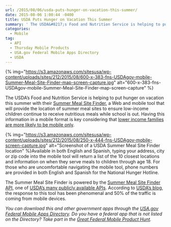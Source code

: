 ```yaml
---
url: /2015/08/06/usda-puts-hunger-on-vacation-this-summer/
date: 2015-08-06 1:00:44 -0400
title: USDA Puts Hunger on Vacation This Summer
summary: ' The USDA&#8217;s Food and Nutrition Service is helping to put hunger on vacation this summer with their Summer Meal Site Finder, a Web and mobile tool that will provide the location of summer meal sites to ensure low-income children continue to receive nutritious meals while school is out. Having this information'
categories:
  - Mobile
tag:
  - API
  - Thursday Mobile Products
  - USA.gov Federal Mobile Apps Directory
  - USDA
---
```


{% img="https://s3.amazonaws.com/sitesusa/wp-content/uploads/sites/212/2015/08/600-x-383-fns-USDAgov-mobile-Summer-Meal-Site-Finder-map-screen-capture.jpg" alt="600-x-383-fns-USDAgov-mobile-Summer-Meal-Site-Finder-map-screen-capture" %}

The USDA&#8217;s Food and Nutrition Service is helping to put hunger on vacation this summer with their [Summer Meal Site Finder](http://www.fns.usda.gov/summerfoodrocks), a Web and mobile tool that will provide the location of summer meal sites to ensure low-income children continue to receive nutritious meals while school is out. Having this information in a mobile format is key considering that [lower income families are more likely to be mobile only](https://www.WHATEVER/2015/04/07/trends-on-tuesday-40-of-americans-use-smartphones-to-find-government-information/).

{% img="https://s3.amazonaws.com/sitesusa/wp-content/uploads/sites/212/2015/08/250-x-444-fns-USDAgov-mobile-screen-capture.jpg" alt="Screenshot of a USDA Summer Meal Site Finder location" %}Available in both English and Spanish, typing your address, city or zip code into the mobile tool will return a list of the 10 closest locations and information on when they serve meals to children through age 18. For those who are uncomfortable navigating the mobile tool, phone numbers are provided in both English and Spanish for the National Hunger Hotline.

The Summer Meal Site Finder is powered by the [Summer Meal Site Finder API](http://www.fns.usda.gov/sfsp/map-tools), one of [USDA&#8217;s many publicly available APIs](https://www.WHATEVER/2015/02/25/the-api-briefing-harvesting-the-usdas-rich-bounty-of-open-data-sets-for-apis/). According to [USDA’s blog](http://blogs.usda.gov/2015/07/01/new-web-application-helps-families-find-summer-meals-in-their-communities/), the response to this tool has been phenomenal and 50% of the traffic is coming from mobile devices.

_You can download this and other government apps through the_ [_USA.gov Federal Mobile Apps Directory_](https://www.usa.gov/mobile-apps)_. Do you have a federal app that is not listed on the Directory? Take part in the_ [_Great Federal Mobile Product Hunt_](https://www.WHATEVER/2015/05/21/start-sleuthing-with-the-great-federal-mobile-product-hunt/)_._